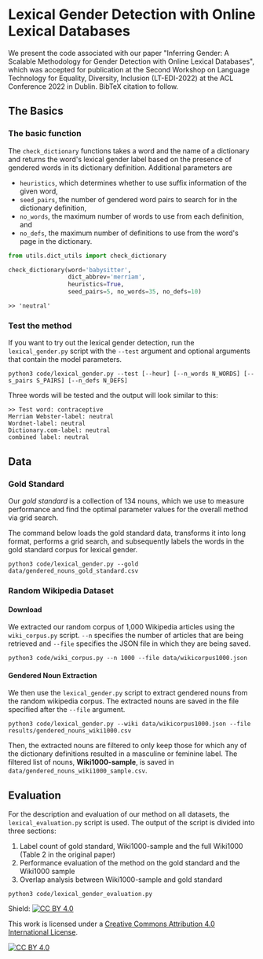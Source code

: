 # Lexical Gender Detection with Online Lexical Databases
We present the code associated with our paper 
"Inferring Gender: A Scalable Methodology for Gender Detection with Online Lexical Databases", which was 
accepted for publication at the Second Workshop on Language Technology for Equality, Diversity, Inclusion (LT-EDI-2022)
at the ACL Conference 2022 in Dublin. BibTeX citation to follow. 

## The Basics
### The basic function

The `check_dictionary` functions takes a word and the name of a dictionary and returns the word's lexical gender label
based on the presence of gendered words in its dictionary definition.
Additional parameters are 
- `heuristics`, which determines whether to use suffix information of the given word, 
- `seed_pairs`, the number of gendered word pairs to search for in the dictionary definition, 
- `no_words`, the maximum number of words to use from each definition, and
- `no_defs`, the maximum number of definitions to use from the word's page in the dictionary.


```python
from utils.dict_utils import check_dictionary

check_dictionary(word='babysitter', 
                 dict_abbrev='merriam', 
                 heuristics=True, 
                 seed_pairs=5, no_words=35, no_defs=10)
```
```
>> 'neutral'
```
### Test the method
If you want to try out the lexical gender detection, run the `lexical_gender.py` script with the `--test` argument
and optional arguments that contain the model parameters.
```commandline
python3 code/lexical_gender.py --test [--heur] [--n_words N_WORDS] [--s_pairs S_PAIRS] [--n_defs N_DEFS]
```
Three words will be tested and the output will look similar to this: 
```
>> Test word: contraceptive
Merriam Webster-label: neutral
Wordnet-label: neutral
Dictionary.com-label: neutral
combined label: neutral
```

## Data

### Gold Standard
Our _gold standard_ is a collection of 134 nouns, which we use to measure performance and
find the optimal parameter values for the overall method via grid search. 

The command below loads the gold standard data, transforms it into long format, performs a grid search, and subsequently
labels the words in the gold standard corpus for lexical gender.
```commandline
python3 code/lexical_gender.py --gold data/gendered_nouns_gold_standard.csv 
```

### Random Wikipedia Dataset

#### Download
We extracted our random corpus of 1,000 Wikipedia articles using the `wiki_corpus.py` script. 
`--n` specifies the number of articles that are being retrieved and `--file` specifies the 
JSON file in which they are being saved.
```commandline
python3 code/wiki_corpus.py --n 1000 --file data/wikicorpus1000.json
```

#### Gendered Noun Extraction
We then use the `lexical_gender.py` script to extract gendered nouns from the random wikipedia corpus.
The extracted nouns are saved in the file specified after the `--file` argument.
```commandline
python3 code/lexical_gender.py --wiki data/wikicorpus1000.json --file results/gendered_nouns_wiki1000.csv
```

Then, the extracted nouns are filtered to only keep those for which any of the dictionary definitions resulted in 
a masculine or feminine label. 
The filtered list of nouns, **Wiki1000-sample**, is saved in `data/gendered_nouns_wiki1000_sample.csv`.


## Evaluation
For the description and evaluation of our method on all datasets, the `lexical_evaluation.py` script is used.
The output of the script is divided into three sections: 
1. Label count of gold standard, Wiki1000-sample and the full Wiki1000 (Table 2 in the original paper)
2. Performance evaluation of the method on the gold standard and the Wiki1000 sample
3. Overlap analysis between Wiki1000-sample and gold standard
```commandline
python3 code/lexical_gender_evaluation.py
```



Shield: [![CC BY 4.0][cc-by-shield]][cc-by]

This work is licensed under a
[Creative Commons Attribution 4.0 International License][cc-by].

[![CC BY 4.0][cc-by-image]][cc-by]

[cc-by]: http://creativecommons.org/licenses/by/4.0/
[cc-by-image]: https://i.creativecommons.org/l/by/4.0/88x31.png
[cc-by-shield]: https://img.shields.io/badge/License-CC%20BY%204.0-lightgrey.svg

